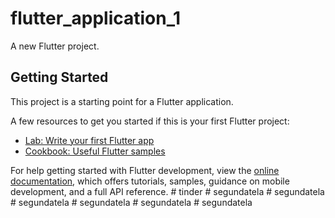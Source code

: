 # flutter_application_1

A new Flutter project.

## Getting Started

This project is a starting point for a Flutter application.

A few resources to get you started if this is your first Flutter project:

- [Lab: Write your first Flutter app](https://docs.flutter.dev/get-started/codelab)
- [Cookbook: Useful Flutter samples](https://docs.flutter.dev/cookbook)

For help getting started with Flutter development, view the
[online documentation](https://docs.flutter.dev/), which offers tutorials,
samples, guidance on mobile development, and a full API reference.
#   t i n d e r  
 #   s e g u n d a t e l a  
 #   s e g u n d a t e l a  
 #   s e g u n d a t e l a  
 #   s e g u n d a t e l a  
 #   s e g u n d a t e l a  
 #   s e g u n d a t e l a  
 